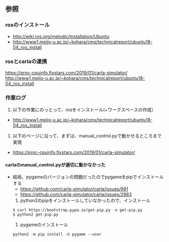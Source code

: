 ## 参照

### rosのインストール
* http://wiki.ros.org/melodic/Installation/Ubuntu
* http://www1.meijo-u.ac.jp/~kohara/cms/technicalreport/ubuntu18-04_ros_install

### rosとcarlaの連携
https://proc-cpuinfo.fixstars.com/2019/01/carla-simulator/
http://www1.meijo-u.ac.jp/~kohara/cms/technicalreport/ubuntu18-04_ros_install


### 作業ログ

1. 以下の作業にのっとって、rosをインストール(+ワークスペースの作成）
  - http://www1.meijo-u.ac.jp/~kohara/cms/technicalreport/ubuntu18-04_ros_install

1. 以下のページに沿って、まずは、manual_control.pyで動かせるところまで実現
  * https://proc-cpuinfo.fixstars.com/2019/01/carla-simulator/

#### carlaのmanual_control.pyが適切に動かなかった
* 結局、pygameのバージョンの問題だったのでpygameをpipでインストールする
  * https://github.com/carla-simulator/carla/issues/991
  * https://github.com/carla-simulator/carla/issues/2983
  1. python2のpipをインストールしていなかったので、インストール
    ```
    $ curl https://bootstrap.pypa.io/get-pip.py -o get-pip.py
    $ python2 get-pip.py
  ```
  1. pygameのインストール
    ```
    python2 -m pip install -U pygame --user
    ```

